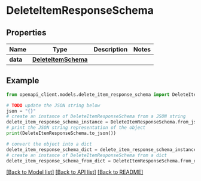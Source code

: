 # DeleteItemResponseSchema


## Properties

Name | Type | Description | Notes
------------ | ------------- | ------------- | -------------
**data** | [**DeleteItemSchema**](DeleteItemSchema.md) |  | 

## Example

```python
from openapi_client.models.delete_item_response_schema import DeleteItemResponseSchema

# TODO update the JSON string below
json = "{}"
# create an instance of DeleteItemResponseSchema from a JSON string
delete_item_response_schema_instance = DeleteItemResponseSchema.from_json(json)
# print the JSON string representation of the object
print(DeleteItemResponseSchema.to_json())

# convert the object into a dict
delete_item_response_schema_dict = delete_item_response_schema_instance.to_dict()
# create an instance of DeleteItemResponseSchema from a dict
delete_item_response_schema_from_dict = DeleteItemResponseSchema.from_dict(delete_item_response_schema_dict)
```
[[Back to Model list]](../README.md#documentation-for-models) [[Back to API list]](../README.md#documentation-for-api-endpoints) [[Back to README]](../README.md)


